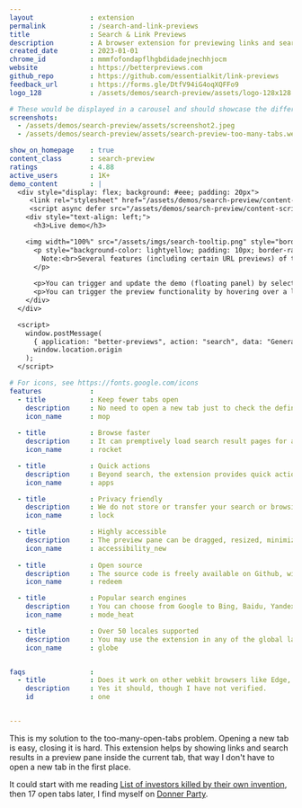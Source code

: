 ```yaml
---
layout              : extension
permalink           : /search-and-link-previews
title               : Search & Link Previews
description         : A browser extension for previewing links and search results without opening new tabs.
created_date        : 2023-01-01
chrome_id           : mmmfofondapflhgbdidadejnechhjocm
website             : https://betterpreviews.com
github_repo         : https://github.com/essentialkit/link-previews
feedback_url        : https://forms.gle/DtfV94iG4oqXQFFo9
logo_128            : /assets/demos/search-preview/assets/logo-128x128.png

# These would be displayed in a carousel and should showcase the different UIs of the extension.
screenshots:
  - /assets/demos/search-preview/assets/screenshot2.jpeg
  - /assets/demos/search-preview/assets/search-preview-too-many-tabs.webp

show_on_homepage    : true
content_class       : search-preview
ratings             : 4.88
active_users        : 1K+
demo_content        : |
  <div style="display: flex; background: #eee; padding: 20px">
     <link rel="stylesheet" href="/assets/demos/search-preview/content-script/content-script.css">
     <script async defer src="/assets/demos/search-preview/content-script/content-script.js"></script>
    <div style="text-align: left;">
      <h3>Live demo</h3>

    <img width="100%" src="/assets/imgs/search-tooltip.png" style="border-radius: 8px; border: 1px solid #888" >
      <p style="background-color: lightyellow; padding: 10px; border-radius: 8px; border: 1px solid #ddd; margin-top: 15px">
        Note:<br>Several features (including certain URL previews) of this extension may not work in this demo due to inability to access the relevant Chrome Extension APIs / UIs from a page context.        
      </p>
      
      <p>You can trigger and update the demo (floating panel) by selecting text and clicking "Search".</p>
      <p>You can trigger the preview functionality by hovering over a link like this <a href="https://en.wikipedia.org/wiki/ChatGPT">Wikipedia article on ChatGPT</a>.</p>
    </div>
  </div> 

  <script>
    window.postMessage(
      { application: "better-previews", action: "search", data: "Generative AI", mode: "demo" },
      window.location.origin
    );
  </script>

# For icons, see https://fonts.google.com/icons
features            :
  - title           : Keep fewer tabs open
    description     : No need to open a new tab just to check the definition of <em>Floccinaucinihilipilification</em>. Highlight it and click "search".
    icon_name       : mop
    
  - title           : Browse faster
    description     : It can premptively load search result pages for an almost instantenous view of websites.
    icon_name       : rocket

  - title           : Quick actions
    description     : Beyond search, the extension provides quick actions like "copy" and "email" based on the selection context
    icon_name       : apps

  - title           : Privacy friendly
    description     : We do not store or transfer your search or browsing history. What happens in your browser stays in your browser.
    icon_name       : lock

  - title           : Highly accessible
    description     : The preview pane can be dragged, resized, minimized, expanded into a full tab and a whole lot more. 
    icon_name       : accessibility_new
  
  - title           : Open source
    description     : The source code is freely available on Github, with how-to-use instructions. No ads, no sign-ups, no bs.
    icon_name       : redeem

  - title           : Popular search engines
    description     : You can choose from Google to Bing, Baidu, Yandex, Yahoo, DuckDuckGo and Ecosia.
    icon_name       : mode_heat

  - title           : Over 50 locales supported
    description     : You may use the extension in any of the global languages supported by Chrome.
    icon_name       : globe


faqs                :
  - title           : Does it work on other webkit browsers like Edge, Opera, Brave?
    description     : Yes it should, though I have not verified.
    id              : one


---
```


This is my solution to the too-many-open-tabs problem. Opening a new tab is easy, closing it is hard. This extension helps by showing links and search results in a preview pane inside the current tab, that way I don't have to open a new tab in the first place.

It could start with me reading [List of investors killed by their own invention](https://en.wikipedia.org/wiki/List_of_inventors_killed_by_their_own_invention), then 17 open tabs later, I find myself on [Donner Party](https://en.wikipedia.org/wiki/Donner_Party). 